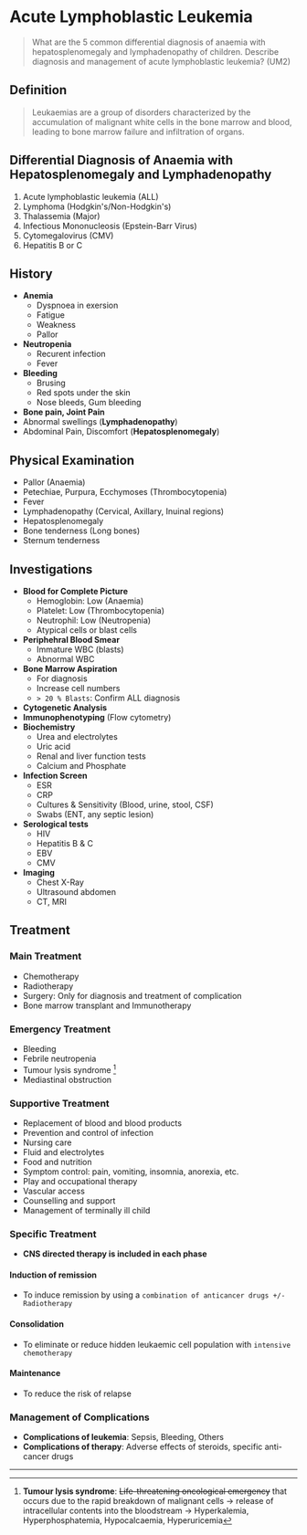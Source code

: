 # Acute Lymphoblastic Leukemia

> What are the 5 common differential diagnosis of anaemia with hepatosplenomegaly and lymphadenopathy of children. Describe diagnosis and management of acute lymphoblastic leukemia? (UM2)

## Definition

> Leukaemias are a group of disorders characterized by the accumulation of malignant white cells in the bone marrow and blood, leading to bone marrow failure and infiltration of organs.

## Differential Diagnosis of Anaemia with Hepatosplenomegaly and Lymphadenopathy

1. Acute lymphoblastic leukemia (ALL)
2. Lymphoma (Hodgkin's/Non-Hodgkin's)
3. Thalassemia (Major)
4. Infectious Mononucleosis (Epstein-Barr Virus)
5. Cytomegalovirus (CMV)
6. Hepatitis B or C

## History

- **Anemia**
  - Dyspnoea in exersion
  - Fatigue
  - Weakness
  - Pallor
- **Neutropenia**
  - Recurent infection
  - Fever
- **Bleeding**
  - Brusing
  - Red spots under the skin
  - Nose bleeds, Gum bleeding
- **Bone pain, Joint Pain**
- Abnormal swellings (**Lymphadenopathy**)
- Abdominal Pain, Discomfort (**Hepatosplenomegaly**)

## Physical Examination

- Pallor (Anaemia)
- Petechiae, Purpura, Ecchymoses (Thrombocytopenia)
- Fever
- Lymphadenopathy (Cervical, Axillary, Inuinal regions)
- Hepatosplenomegaly
- Bone tenderness (Long bones)
- Sternum tenderness

## Investigations

- **Blood for Complete Picture**
  - Hemoglobin: Low (Anaemia)
  - Platelet: Low (Thrombocytopenia)
  - Neutrophil: Low (Neutropenia)
  - Atypical cells or blast cells
- **Periphehral Blood Smear**
  - Immature WBC (blasts)
  - Abnormal WBC
- **Bone Marrow Aspiration**
  - For diagnosis
  - Increase cell numbers
  - `> 20 % Blasts`: Confirm ALL diagnosis
- **Cytogenetic Analysis**
- **Immunophenotyping** (Flow cytometry)
- **Biochemistry**
  - Urea and electrolytes
  - Uric acid
  - Renal and liver function tests
  - Calcium and Phosphate
- **Infection Screen**
  - ESR
  - CRP
  - Cultures & Sensitivity (Blood, urine, stool, CSF)
  - Swabs (ENT, any septic lesion)
- **Serological tests**
  - HIV
  - Hepatitis B & C
  - EBV
  - CMV
- **Imaging**
  - Chest X-Ray
  - Ultrasound abdomen
  - CT, MRI

## Treatment

### Main Treatment

- Chemotherapy
- Radiotherapy
- Surgery: Only for diagnosis and treatment of complication
- Bone marrow transplant and Immunotherapy

### Emergency Treatment

- Bleeding
- Febrile neutropenia
- Tumour lysis syndrome [^1]
- Mediastinal obstruction

### Supportive Treatment

- Replacement of blood and blood products
- Prevention and control of infection
- Nursing care
- Fluid and electrolytes
- Food and nutrition
- Symptom control: pain, vomiting, insomnia, anorexia, etc.
- Play and occupational therapy
- Vascular access
- Counselling and support
- Management of terminally ill child

### Specific Treatment

- **CNS directed therapy is included in each phase**

#### Induction of remission

- To induce remission by using a `combination of anticancer drugs +/- Radiotherapy`

#### Consolidation

- To eliminate or reduce hidden leukaemic cell population with `intensive chemotherapy`

#### Maintenance

- To reduce the risk of relapse

### Management of Complications

- **Complications of leukemia**: Sepsis, Bleeding, Others
- **Complications of therapy**: Adverse effects of steroids, specific anti-cancer drugs

---

[^1]: **Tumour lysis syndrome**: ~~Life-threatening oncological emergency~~ that occurs due to the rapid breakdown of malignant cells → release of intracellular contents into the bloodstream → Hyperkalemia, Hyperphosphatemia, Hypocalcaemia, Hyperuricemia
